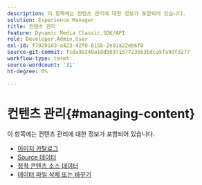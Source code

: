 ```yaml
---
description: 이 항목에는 컨텐츠 관리에 대한 정보가 포함되어 있습니다.
solution: Experience Manager
title: 컨텐츠 관리
feature: Dynamic Media Classic,SDK/API
role: Developer,Admin,User
exl-id: f79201d3-a423-42f0-815b-2e91a22eb6f0
source-git-commit: fcda99340a18d5037157723bb3bdca5fa9df3277
workflow-type: tm+mt
source-wordcount: '31'
ht-degree: 0%

---
```


# 컨텐츠 관리{#managing-content}

이 항목에는 컨텐츠 관리에 대한 정보가 포함되어 있습니다.

* [이미지 카탈로그](c-image-catalogs.md)
* [Source 데이터](r-source-data.md)
* [정적 콘텐츠 소스 데이터](c-static-content-source-data.md)
* [데이터 파일 삭제 또는 바꾸기](c-deleting-or-replacing-data-files.md)
